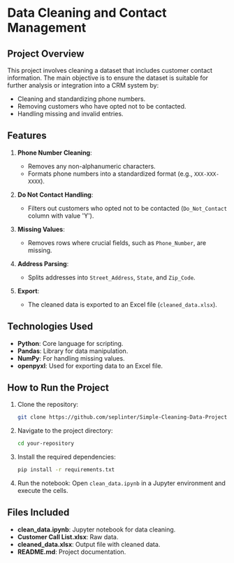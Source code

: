 # Data Cleaning and Contact Management

## Project Overview
This project involves cleaning a dataset that includes customer contact information. The main objective is to ensure the dataset is suitable for further analysis or integration into a CRM system by:
- Cleaning and standardizing phone numbers.
- Removing customers who have opted not to be contacted.
- Handling missing and invalid entries.

## Features
1. **Phone Number Cleaning**: 
   - Removes any non-alphanumeric characters.
   - Formats phone numbers into a standardized format (e.g., `XXX-XXX-XXXX`).
   
2. **Do Not Contact Handling**:
   - Filters out customers who opted not to be contacted (`Do_Not_Contact` column with value 'Y').

3. **Missing Values**:
   - Removes rows where crucial fields, such as `Phone_Number`, are missing.
   
4. **Address Parsing**:
   - Splits addresses into `Street_Address`, `State`, and `Zip_Code`.

5. **Export**:
   - The cleaned data is exported to an Excel file (`cleaned_data.xlsx`).

## Technologies Used
- **Python**: Core language for scripting.
- **Pandas**: Library for data manipulation.
- **NumPy**: For handling missing values.
- **openpyxl**: Used for exporting data to an Excel file.

## How to Run the Project
1. Clone the repository:
    ```bash
    git clone https://github.com/seplinter/Simple-Cleaning-Data-Project.git
    ```
2. Navigate to the project directory:
    ```bash
    cd your-repository
    ```
3. Install the required dependencies:
    ```bash
    pip install -r requirements.txt
    ```

4. Run the notebook:
   Open `clean_data.ipynb` in a Jupyter environment and execute the cells.

## Files Included
- **clean_data.ipynb**: Jupyter notebook for data cleaning.
- **Customer Call List.xlsx**: Raw data.
- **cleaned_data.xlsx**: Output file with cleaned data.
- **README.md**: Project documentation.
